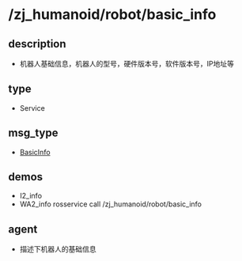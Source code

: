 # /zj_humanoid/robot/basic_info

## description
- 机器人基础信息，机器人的型号，硬件版本号，软件版本号，IP地址等

## type
- Service

## msg_type
- [BasicInfo](../../../../zj_humanoid_types.md#BasicInfo)

## demos
- I2_info
- WA2_info
rosservice call /zj_humanoid/robot/basic_info 
## agent
- 描述下机器人的基础信息

